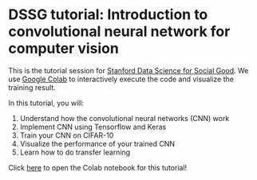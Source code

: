 # DSSG tutorial: Introduction to convolutional neural network for computer vision

This is the tutorial session for [Stanford Data Science for Social Good](https://datascience.stanford.edu/programs/data-science-social-good-summer-program). We use [Google Colab](https://colab.research.google.com/notebooks/) to interactively execute the code and visualize the training result. 

In this tutorial, you will: 
1. Understand how the convolutional neural networks (CNN) work
2. Implement CNN using Tensorflow and Keras
3. Train your CNN on CIFAR-10
4. Visualize the performance of your trained CNN
5. Learn how to do transfer learning 

Click [here](https://colab.research.google.com/drive/1ZtAebRezPJ00LGavIpgCK7L7Vo5FjHVJ?usp=sharing) to open the Colab notebook for this tutorial! 


